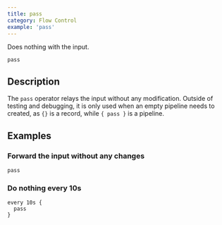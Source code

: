 ```yaml
---
title: pass
category: Flow Control
example: 'pass'
---
```



Does nothing with the input.

```tql
pass
```

## Description

The `pass` operator relays the input without any modification. Outside of
testing and debugging, it is only used when an empty pipeline needs to created,
as `{}` is a record, while `{ pass }` is a pipeline.

## Examples

### Forward the input without any changes

```tql
pass
```

### Do nothing every 10s

```tql
every 10s {
  pass
}
```
